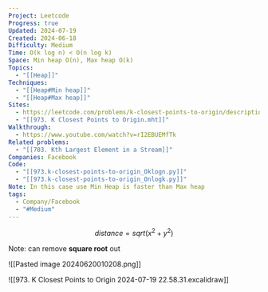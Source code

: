```yaml
---
Project: Leetcode
Progress: true
Updated: 2024-07-19
Created: 2024-06-18
Difficulty: Medium
Time: O(k log n) < O(n log k)
Space: Min heap O(n), Max heap O(k)
Topics:
  - "[[Heap]]"
Techniques:
  - "[[Heap#Min heap]]"
  - "[[Heap#Max heap]]"
Sites:
  - https://leetcode.com/problems/k-closest-points-to-origin/description/
  - "[[973. K Closest Points to Origin.mht]]"
Walkthrough:
  - https://www.youtube.com/watch?v=rI2EBUEMfTk
Related problems:
  - "[[703. Kth Largest Element in a Stream]]"
Companies: Facebook
Code:
  - "[[973.k-closest-points-to-origin_Oklogn.py]]"
  - "[[973.k-closest-points-to-origin_Onlogk.py]]"
Note: In this case use Min Heap is faster than Max heap
tags:
  - Company/Facebook
  - "#Medium"
---
```


$$
distance = sqrt(x^2 + y^2)
$$

Note: can remove **square root** out


![[Pasted image 20240620010208.png]]

![[973. K Closest Points to Origin 2024-07-19 22.58.31.excalidraw]]
